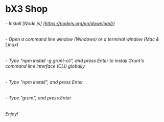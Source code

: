 # **bX3 Shop**

###### - Install [Node.js] (https://nodejs.org/en/download/)

###### - Open a command line window (Windows) or a terminal window (Mac & Linux) 

###### - Type "npm install -g grunt-cli", and press Enter to install Grunt's command line interface (CLI) globally

###### - Type "npm install", and press Enter

###### - Type "grunt", and press Enter 

###### Enjoy!